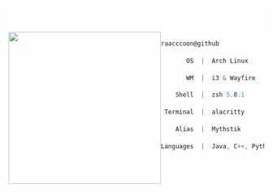 <img align="center" src="header.svg" width="800" height="50">

<img align="left" src="animation.svg" width="300" height="300">

```csharp                                    
raacccoon@github
         
       OS  |  Arch Linux
       
       WM  |  i3 & Wayfire
       
    Shell  |  zsh 5.8.1
    
 Terminal  |  alacritty
 
    Alias  |  Mythstik
    
Languages  |  Java, C++, Python, HTML, CSS, JavaScript, PHP, SQL    

```


